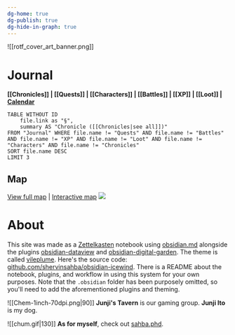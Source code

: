 ```yaml
---
dg-home: true
dg-publish: true
dg-hide-in-graph: true
---
```

![[rotf_cover_art_banner.png]]
# Journal
**[[Chronicles]] | [[Quests]] |  [[Characters]] | [[Battles]] | [[XP]] | [[Loot]] | [Calendar](https://app.fantasy-calendar.com/calendars/38f9e3f5098bac1f655a4fb4241f35eb)**

```dataview
TABLE WITHOUT ID 
	file.link as "§",
	summary AS "Chronicle ([[Chronicles|see all]])" 
FROM "Journal" WHERE file.name != "Quests" AND file.name != "Battles" AND file.name != "XP" AND file.name != "Loot" AND file.name != "Characters" AND file.name != "Chronicles"
SORT file.name DESC
LIMIT 3
```

## Map 
[View full map](https://i.imgur.com/fQJuHB1.jpeg) | [Interactive map](https://www.aidedd.org/atlas/index.php?map=I&l=1)
[![](https://i.imgur.com/BfUyxB8.jpeg)](https://i.imgur.com/fQJuHB1.jpeg)

# About
This site was made as a [Zettelkasten](https://en.wikipedia.org/wiki/Zettelkasten) notebook using [obsidian.md](https://obsidian.md) alongside the plugins [obsidian-dataview](https://blacksmithgu.github.io/obsidian-dataview/) and [obsidian-digital-garden](https://github.com/oleeskild/obsidian-digital-garden). The theme is called [vileplume](https://github.com/hungsu/vileplume-obsidian). Here's the source code: [github.com/shervinsahba/obsidian-icewind](https://github.com/shervinsahba/obsidian-icewind). There is a README about the notebook, plugins, and workflow in using this system for your own purposes. Note that the `.obsidian` folder has been purposely omitted, so you'll need to add the aforementioned plugins and theming.

 ![[Chem-1inch-70dpi.png|90]]
**Junji's Tavern** is our gaming group.  **Junji Ito** is my dog. 

![[chum.gif|130]]
**As for myself**, check out [sahba.phd](https://sahba.phd). 